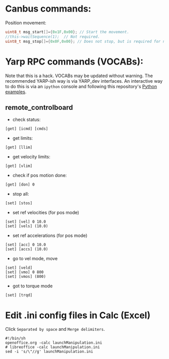# Canbus commands:

Position movement:
```c
uint8_t msg_start[]={0x1F,0x00}; // Start the movement.
//this->waitSequence(1);  // Not required.
uint8_t msg_stop[]={0x0F,0x00}; // Does not stop, but is required for next start.
```

# Yarp RPC commands (VOCABs):

Note that this is a hack. VOCABs may be updated without warning. The recommended YARP-ish way is via YARP_dev interfaces. An interactive way to do this is via an `ipython` console and following this repository's [Python examples](../examples/python).

## remote_controlboard
* check status:
```
[get] [icmd] [cmds]
```

* get limits:
```
[get] [llim]
```

* get velocity limits:
```
[get] [vlim]
```

* check if pos motion done:
```
[get] [don] 0
```

* stop all:
```
[set] [stos]
```

* set ref velocities (for pos mode)
```
[set] [vel] 0 10.0
[set] [vels] (10.0)
```

* set ref accelerations (for pos mode)
```
[set] [acc] 0 10.0
[set] [accs] (10.0)
```

* go to vel mode, move
```
[set] [veld]
[set] [vmo] 0 800
[set] [vmos] (800)
```

* got to torque mode
```
[set] [trqd]
```

# Edit .ini config files in Calc (Excel)
Click `Separated by space` and `Merge delimiters`.
```
#!/bin/sh
openoffice.org -calc launchManipulation.ini
# libreoffice -calc launchManipulation.ini
sed -i 's/\"//g' launchManipulation.ini
```
